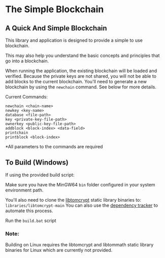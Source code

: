 # The Simple Blockchain
 
## A Quick And Simple Blockchain

This library and application is designed to provide a simple to use blockchain.

This may also help you understand the basic concepts and principles that go into a blockchain.

When running the application, the existing blockchain will be loaded and verified. Because the private keys are not shared, you will not be able to add blocks to the current blockchain. You'll need to generate a new blockchain by using the `newchain` command. See below for more details.

Current Commands:
```
newchain <chain-name>
newkey <key-name>
database <file-path>
key <private-key-file-path>
ownerkey <public-key-file-path>
addblock <block-index> <data-field>
printchain
printblock <block-index>
```

*All parameters to the commands are required


## To Build (Windows)

If using the provided build script:

Make sure you have the MinGW64 `bin` folder configured in your system environment path.

You'll also need to clone the [libtomcrypt](https://github.com/jmscreation/libtomcrypt) static library binaries to: `libraries/libtomcrypt-main`
You can also use the [dependency tracker](https://github.com/jmscreation/dependency-tracker) to automate this process.

Run the `build.bat` script

### Note:
Building on Linux requires the libtomcrypt and libtommath static library binaries for Linux which are currently not provided.
